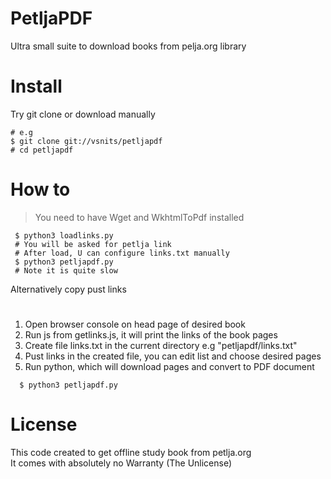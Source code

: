 # PetljaPDF
Ultra small suite to download books from pelja.org library

# Install

Try git clone or download manually
```shell
# e.g
$ git clone git://vsnits/petljapdf
# cd petljapdf
```

# How to

> You need to have Wget and WkhtmlToPdf installed

```shell
 $ python3 loadlinks.py
 # You will be asked for petlja link
 # After load, U can configure links.txt manually
 $ python3 petljapdf.py
 # Note it is quite slow
```
Alternatively copy pust links
#
1) Open browser console on head page of desired book
2) Run js from getlinks.js, it will print the links of the book pages
3) Create file links.txt in the current directory e.g "petljapdf/links.txt"
4) Pust links in the created file, you can edit list and choose desired pages
5) Run python, which will download pages and convert to PDF document
```shell
  $ python3 petljapdf.py
```

# License
This code created to get offline study book from petlja.org <br>
It comes with absolutely no Warranty (The Unlicense)
